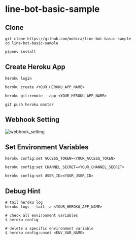 # line-bot-basic-sample

## Clone
```
git clone https://github.com/mohira/line-bot-basic-sample
cd line-bot-basic-sample
```

```
pipenv install
```

## Create Heroku App
```
heroku login
```

```
heroku create <YOUR_HEROKU_APP_NAME>
```

```
heroku git:remote --app <YOUR_HEROKU_APP_NAME>

git push heroku master
```

## Webhook Setting
![webhook_setting](https://img.esa.io/uploads/production/attachments/6586/2019/11/17/21054/9263a865-266a-4aa9-8a19-e1be0f3dd0c3.png)


## Set Environment Variables
```
heroku config:set ACCESS_TOKEN=<YOUR_ACCESS_TOKEN>
```

```
heroku config:set CHANNEL_SECRET=<YOUR_CHANNEL_SECRET>
```

```
heroku config:set USER_ID=<YOUR_USER_ID>
```

## Debug Hint
```
# tail heroku log
heroku logs --tail -a <YOUR_HEROKU_APP_NAME>
```

```
# check all environment variables
$ heroku config
```

```
# delete a specific environment variable
$ heroku config:unset <ENV_VAR_NAME>
```
